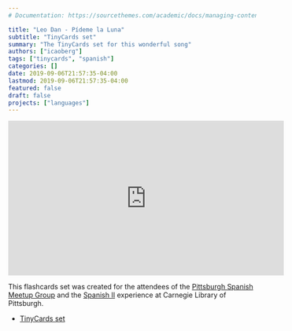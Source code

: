 ```yaml
---
# Documentation: https://sourcethemes.com/academic/docs/managing-content/

title: "Leo Dan - Pídeme la Luna"
subtitle: "TinyCards set"
summary: "The TinyCards set for this wonderful song"
authors: ["icaoberg"]
tags: ["tinycards", "spanish"]
categories: []
date: 2019-09-06T21:57:35-04:00
lastmod: 2019-09-06T21:57:35-04:00
featured: false
draft: false
projects: ["languages"]
---
```


<iframe width="560" height="315" src="https://www.youtube.com/embed/1aSc2xjtn6M" frameborder="0" allow="accelerometer; autoplay; encrypted-media; gyroscope; picture-in-picture" allowfullscreen></iframe>

This flashcards set was created for the attendees of the [Pittsburgh Spanish Meetup Group](https://www.meetup.com/Pittsburgh-Spanish/events/264262917/) and the [Spanish II](https://www.carnegielibrary.org/?s=spanish+ii&search-location=Website) experience at Carnegie Library of Pittsburgh.

* [TinyCards set](https://tinycards.duolingo.com/decks/NF8VvHNk/leo-dan-pideme-la-luna)
